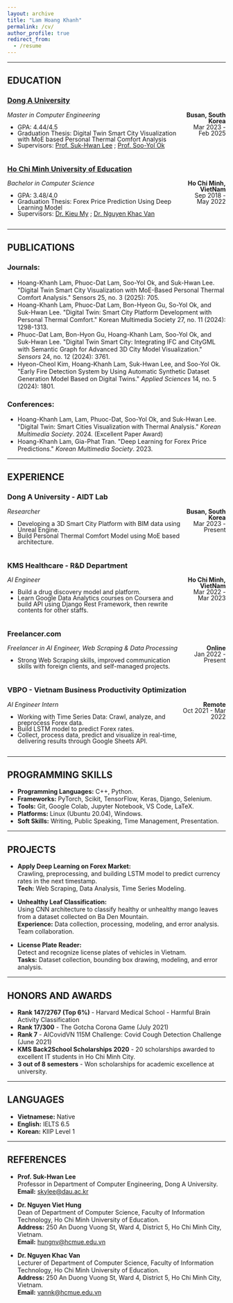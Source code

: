 ```yaml
---
layout: archive
title: "Lam Hoang Khanh"
permalink: /cv/
author_profile: true
redirect_from:
  - /resume
---
```


---

## EDUCATION

### [Dong A University](https://english.donga.ac.kr/english/Main.do)
<div style="width: 100%; line-height: 1.0;">
  <div style="float: left; width: 80%;">
    <i>Master in Computer Engineering</i>
    <ul>
      <li>GPA: 4.44/4.5</li>
      <li>Graduation Thesis: Digital Twin Smart City Visualization with MoE based Personal Thermal Comfort Analysis</li>
      <li>Supervisors: <a href='https://scholar.google.co.kr/citations?user=8fZ6XOoAAAAJ'>Prof. Suk-Hwan Lee</a> ; <a href='https://sciprofiles.com/profile/1396572'>Prof. Soo-Yol Ok </a> </li>
    </ul>
  </div>
  <div style="float: right; width: 20%; text-align: right;">
    <b>Busan, South Korea</b><br>
    Mar 2023 - Feb 2025
  </div>
</div>
<div style="clear: both;"></div>

### [Ho Chi Minh University of Education](https://hcmue.edu.vn/en/)
<div style="width: 100%; line-height: 1.0;">
  <div style="float: left; width: 80%;">
    <i>Bachelor in Computer Science</i>
    <ul>
      <li>GPA: 3.48/4.0</li>
      <li>Graduation Thesis: Forex Price Prediction Using Deep Learning Model</li>
      <li>Supervisors: <a href='https://www.micc.unifi.it/people/kieu-my/'>Dr. Kieu My</a> ; <a href='https://scholar.google.com/citations?user=kLtEOdwAAAAJ'>Dr. Nguyen Khac Van</a></li>
    </ul>
  </div>
  <div style="float: right; width: 20%; text-align: right;">
    <b>Ho Chi Minh, VietNam</b><br>
    Sep 2018 - May 2022
  </div>
</div>
<div style="clear: both;"></div>

---

## PUBLICATIONS

### Journals:
- Hoang-Khanh Lam, Phuoc-Dat Lam, Soo-Yol Ok, and Suk-Hwan Lee. "Digital Twin Smart City Visualization with MoE-Based Personal Thermal Comfort Analysis." Sensors 25, no. 3 (2025): 705.
- Hoang-Khanh Lam, Phuoc-Dat Lam, Bon-Hyeon Gu, So-Yol Ok, and Suk-Hwan Lee. "Digital Twin: Smart City Platform Development with Personal Thermal Comfort." Korean Multimedia Society 27, no. 11 (2024): 1298-1313.
- Phuoc-Dat Lam, Bon-Hyon Gu, Hoang-Khanh Lam, Soo-Yol Ok, and Suk-Hwan Lee. "Digital Twin Smart City: Integrating IFC and CityGML with Semantic Graph for Advanced 3D City Model Visualization." *Sensors* 24, no. 12 (2024): 3761.
- Hyeon-Cheol Kim, Hoang-Khanh Lam, Suk-Hwan Lee, and Soo-Yol Ok. "Early Fire Detection System by Using Automatic Synthetic Dataset Generation Model Based on Digital Twins." *Applied Sciences* 14, no. 5 (2024): 1801.

### Conferences:
- Hoang-Khanh Lam, Lam, Phuoc-Dat, Soo-Yol Ok, and Suk-Hwan Lee. "Digital Twin: Smart Cities Visualization with Thermal Analysis." *Korean Multimedia Society*. 2024. (Excellent Paper Award)
- Hoang-Khanh Lam, Gia-Phat Tran. "Deep Learning for Forex Price Predictions." *Korean Multimedia Society*. 2023.

---

## EXPERIENCE

### Dong A University - AIDT Lab
<div style="width: 100%; line-height: 1.0;">
  <div style="float: left; width: 80%;">
    <i>Researcher</i>
    <ul>
      <li>Developing a 3D Smart City Platform with BIM data using Unreal Engine.</li>
      <li>Build Personal Thermal Comfort Model using MoE based architecture.</li>
    </ul>
  </div>
  <div style="float: right; width: 20%; text-align: right;">
    <b>Busan, South Korea</b><br>
    Mar 2023 - Present
  </div>
</div>
<div style="clear: both;"></div>

### KMS Healthcare - R&D Department
<div style="width: 100%; line-height: 1.0;">
  <div style="float: left; width: 80%;">
    <i>AI Engineer</i>
    <ul>
      <li>Build a drug discovery model and platform.</li>
      <li>Learn Google Data Analytics courses on Coursera and build API using Django Rest Framework, then rewrite contents for other staffs.</li>
    </ul>
  </div>
  <div style="float: right; width: 20%; text-align: right;">
    <b>Ho Chi Minh, VietNam</b><br>
    Mar 2022 - Mar 2023
  </div>
</div>
<div style="clear: both;"></div>

### Freelancer.com
<div style="width: 100%; line-height: 1.0;">
  <div style="float: left; width: 80%;">
    <i>Freelancer in AI Engineer, Web Scraping & Data Processing</i>
    <ul>
      <li>Strong Web Scraping skills, improved communication skills with foreign clients, and self-managed projects.</li>
    </ul>
  </div>
  <div style="float: right; width: 20%; text-align: right;">
    <b>Online</b><br>
    Jan 2022 - Present
  </div>
</div>
<div style="clear: both;"></div>

### VBPO - Vietnam Business Productivity Optimization
<div style="width: 100%; line-height: 1.0;">
  <div style="float: left; width: 80%;">
    <i>AI Engineer Intern</i>
    <ul>
      <li>Working with Time Series Data: Crawl, analyze, and preprocess Forex data.</li>
      <li>Build LSTM model to predict Forex rates.</li>
      <li>Collect, process data, predict and visualize in real-time, delivering results through Google Sheets API.</li>
    </ul>
  </div>
  <div style="float: right; width: 20%; text-align: right;">
    <b>Remote</b><br>
    Oct 2021 - Mar 2022
  </div>
</div>
<div style="clear: both;"></div>

---

## PROGRAMMING SKILLS

- **Programming Languages:** C++, Python.
- **Frameworks:** PyTorch, Scikit, TensorFlow, Keras, Django, Selenium.
- **Tools:** Git, Google Colab, Jupyter Notebook, VS Code, LaTeX.
- **Platforms:** Linux (Ubuntu 20.04), Windows.
- **Soft Skills:** Writing, Public Speaking, Time Management, Presentation.

---

## PROJECTS

- **Apply Deep Learning on Forex Market:**  
   Crawling, preprocessing, and building LSTM model to predict currency rates in the next timestamp.  
   **Tech:** Web Scraping, Data Analysis, Time Series Modeling.

- **Unhealthy Leaf Classification:**  
   Using CNN architecture to classify healthy or unhealthy mango leaves from a dataset collected on Ba Den Mountain.  
   **Experience:** Data collection, processing, modeling, and error analysis. Team collaboration.

- **License Plate Reader:**  
   Detect and recognize license plates of vehicles in Vietnam.  
   **Tasks:** Dataset collection, bounding box drawing, modeling, and error analysis.

---

## HONORS AND AWARDS

- **Rank 147/2767 (Top 6%)** - Harvard Medical School - Harmful Brain Activity Classification  
- **Rank 17/300** - The Gotcha Corona Game (July 2021)  
- **Rank 7** - AICovidVN 115M Challenge: Covid Cough Detection Challenge (June 2021)  
- **KMS Back2School Scholarships 2020** - 20 scholarships awarded to excellent IT students in Ho Chi Minh City.  
- **3 out of 8 semesters** - Won scholarships for academic excellence at university.

---

## LANGUAGES

- **Vietnamese:** Native  
- **English:** IELTS 6.5  
- **Korean:** KIIP Level 1  

---

## REFERENCES

- **Prof. Suk-Hwan Lee**  
  Professor in Department of Computer Engineering, Dong A University.  
  **Email:** skylee@dau.ac.kr  

- **Dr. Nguyen Viet Hung**  
  Dean of Department of Computer Science, Faculty of Information Technology, Ho Chi Minh University of Education.  
  **Address:** 250 An Duong Vuong St, Ward 4, District 5, Ho Chi Minh City, Vietnam.  
  **Email:** hungnv@hcmue.edu.vn  

- **Dr. Nguyen Khac Van**  
  Lecturer of Department of Computer Science, Faculty of Information Technology, Ho Chi Minh University of Education.  
  **Address:** 250 An Duong Vuong St, Ward 4, District 5, Ho Chi Minh City, Vietnam.  
  **Email:** vannk@hcmue.edu.vn  